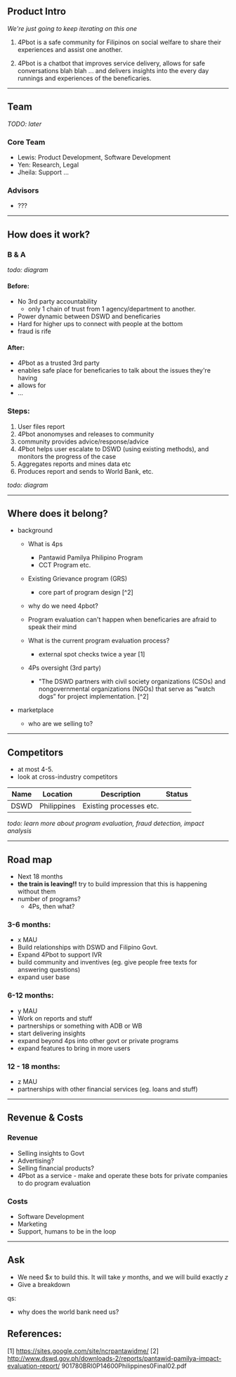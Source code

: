 

## Product Intro
_We're just going to keep iterating on this one_

1. 4Pbot is a safe community for Filipinos on social welfare to share their experiences and assist one another. 

2. 4Pbot is a chatbot that improves service delivery, allows for safe conversations blah blah ... and delivers insights into the every day runnings and experiences of the beneficaries.

---- 
## Team
_TODO: later_

### Core Team
- Lewis: Product Development, Software Development
- Yen: Research, Legal
- Jheila: Support ...

### Advisors
- ???

---- 

## How does it work?

### B & A
_todo: diagram_

#### Before:
- No 3rd party accountability
	- only 1 chain of trust from 1 agency/department to another.    
- Power dynamic between DSWD and beneficaries
- Hard for higher ups to connect with people at the bottom
- fraud is rife


#### After:
- 4Pbot as a trusted 3rd party
- enables safe place for beneficaries to talk about the issues they're having
- allows for
- ...

### Steps:

1. User files report
2. 4Pbot anonomyses and releases to community
3. community provides advice/response/advice
4. 4Pbot helps user escalate to DSWD (using existing methods), and monitors the progress of the case
5. Aggregates reports and mines data etc
6. Produces report and sends to World Bank, etc.

_todo: diagram_


---- 
## Where does it belong?

- background
	- What is 4ps
    	- Pantawid Pamilya Philipino Program
        - CCT Program etc.
        
    - Existing Grievance program (GRS)
    	- core part of program design [^2]

	- why do we need 4pbot?
    
    - Program evaluation can't happen when beneficaries are afraid to speak their mind
    
    - What is the current program evaluation process?
    	- external spot checks twice a year [1]
        
        
    - 4Ps oversight (3rd party)
    	- "The DSWD partners with civil society organizations (CSOs) and nongovernmental organizations (NGOs) that serve as “watch dogs” for project implementation. [^2]
    
- marketplace
	- who are we selling to?


---- 

## Competitors
- at most 4-5.
- look at cross-industry competitors

| Name | Location | Description | Status |
|------|----------|-------------|--------|
|DSWD  | Philippines | Existing processes etc. |  |

_todo: learn more about program evaluation, fraud detection, impact analysis_


---- 
## Road map
- Next 18 months
- **the train is leaving!!** try to build impression that this is happening without them
- number of programs?
	- 4Ps, then what?
    
### 3-6 months:
- x MAU
- Build relationships with DSWD and Filipino Govt.
- Expand 4Pbot to support IVR
- build community and inventives (eg. give people free texts for answering questions)
- expand user base

### 6-12 months:
- y MAU
- Work on reports and stuff
- partnerships or something with ADB or WB
- start delivering insights
- expand beyond 4ps into other govt or private programs
- expand features to bring in more users

### 12 - 18 months:
- z MAU
- partnerships with other financial services (eg. loans and stuff)




    
---- 
## Revenue & Costs

### Revenue
- Selling insights to Govt
- Advertising? 
- Selling financial products?
- 4Pbot as a service - make and operate these bots for private companies to do program evaluation

### Costs
- Software Development
- Marketing
- Support, humans to be in the loop

---- 
## Ask

- We need $_x_ to build this. It will take _y_ months, and we will build exactly _z_
- Give a breakdown





qs:
- why does the world bank need us?



## References:
[1] https://sites.google.com/site/ncrpantawidme/
[2] http://www.dswd.gov.ph/downloads-2/reports/pantawid-pamilya-impact-evaluation-report/ 901780BRI0P14600Philippines0Final02.pdf